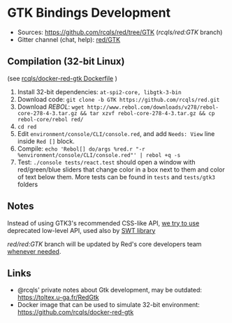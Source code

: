# GTK Bindings Development

* Sources: https://github.com/rcqls/red/tree/GTK (_rcqls/red:GTK_ branch)
* Gitter channel (chat, help): [red/GTK](https://gitter.im/red/GTK)

## Compilation (32-bit Linux)

(see [rcqls/docker-red-gtk Dockerfile](https://github.com/rcqls/docker-red-gtk/blob/master/Dockerfile) )

1. Install 32-bit dependencies: `at-spi2-core, libgtk-3-bin`
1. Download code: `git clone -b GTK https://github.com/rcqls/red.git`
1. Download *REBOL*: `wget http://www.rebol.com/downloads/v278/rebol-core-278-4-3.tar.gz && tar xzvf rebol-core-278-4-3.tar.gz && cp rebol-core/rebol red/`
1. `cd red`
1. Edit `environment/console/CLI/console.red`, and add `Needs: View` line inside `Red []` block.
1. Compile: `echo 'Rebol[] do/args %red.r "-r %environment/console/CLI/console.red"' | rebol +q -s`
1. Test: `./console tests/react.test` should open a window with red/green/blue sliders that change color in a box next to them and color of text below them. More tests can be found in `tests` and `tests/gtk3` folders

## Notes

Instead of using GTK3's recommended CSS-like API, [we try to use](https://gitter.im/red/GTK?at=5c32ba4c26d86e4d5638d894) deprecated low-level API, used also by [SWT library](https://www.eclipse.org/swt/)

*red/red:GTK* branch will be updated by Red's core developers team [whenever needed](https://gitter.im/red/GTK?at=5c3463bc1d1c2c3f9cdd2d41).

## Links

* @rcqls' private notes about Gtk development, may be outdated: https://toltex.u-ga.fr/RedGtk
* Docker image that can be used to simulate 32-bit environment: https://github.com/rcqls/docker-red-gtk
